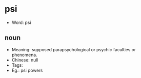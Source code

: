 # psi

- Word: psi

## noun

- Meaning: supposed parapsychological or psychic faculties or phenomena.
- Chinese: null
- Tags: 
- Eg.: psi powers

